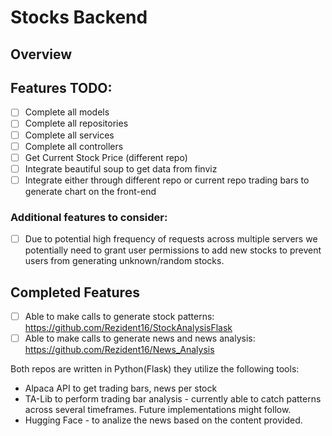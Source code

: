 # Stocks Backend

## Overview




## Features TODO:

- [ ] Complete all models
- [ ] Complete all repositories
- [ ] Complete all services
- [ ] Complete all controllers
- [ ] Get Current Stock Price (different repo)
- [ ] Integrate beautiful soup to get data from finviz
- [ ] Integrate either through different repo or current repo trading bars to generate chart on the front-end

### Additional features to consider:
- [ ] Due to potential high frequency of requests across multiple servers we potentially need to grant user permissions to add new stocks to prevent users from generating unknown/random stocks.

## Completed Features 

- [ ] Able to make calls to generate stock patterns: https://github.com/Rezident16/StockAnalysisFlask
- [ ] Able to make calls to generate news and news analysis: https://github.com/Rezident16/News_Analysis

Both repos are written in Python(Flask) they utilize the following tools:

- Alpaca API to get trading bars, news per stock
- TA-Lib to perform trading bar analysis - currently able to catch patterns across several timeframes. Future implementations might follow.
- Hugging Face - to analize the news based on the content provided.

